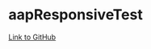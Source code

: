 # aapResponsiveTest
<a href="file:///Users/lorenzot.tuppince/git/aapResponsiveTest/index.html"><p>Link to GitHub</p></a>
